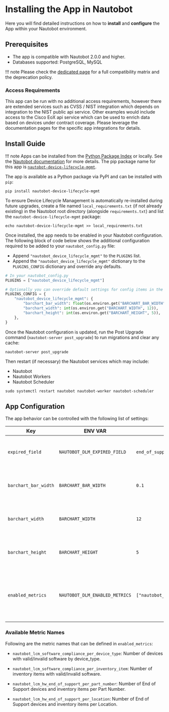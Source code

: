 # Installing the App in Nautobot

Here you will find detailed instructions on how to **install** and **configure** the App within your Nautobot environment.

## Prerequisites

- The app is compatible with Nautobot 2.0.0 and higher.
- Databases supported: PostgreSQL, MySQL

!!! note
    Please check the [dedicated page](compatibility_matrix.md) for a full compatibility matrix and the deprecation policy.

### Access Requirements

This app can be run with no additional access requirements, however there are extended services such as CVSS / NIST integration which depends on integration to the NIST public api service.  Other examples would include access to the Cisco EoX api service which can be used to enrich data based on devices under contract coverage.  Please leverage the documentation pages for the specific app integrations for details.

## Install Guide

!!! note
    Apps can be installed from the [Python Package Index](https://pypi.org/) or locally. See the [Nautobot documentation](https://docs.nautobot.com/projects/core/en/stable/user-guide/administration/installation/app-install/) for more details. The pip package name for this app is [`nautobot-device-lifecycle-mgmt`](https://pypi.org/project/nautobot-device-lifecycle-mgmt/).

The app is available as a Python package via PyPI and can be installed with `pip`:

```shell
pip install nautobot-device-lifecycle-mgmt
```

To ensure Device Lifecycle Management is automatically re-installed during future upgrades, create a file named `local_requirements.txt` (if not already existing) in the Nautobot root directory (alongside `requirements.txt`) and list the `nautobot-device-lifecycle-mgmt` package:

```shell
echo nautobot-device-lifecycle-mgmt >> local_requirements.txt
```

Once installed, the app needs to be enabled in your Nautobot configuration. The following block of code below shows the additional configuration required to be added to your `nautobot_config.py` file:

- Append `"nautobot_device_lifecycle_mgmt"` to the `PLUGINS` list.
- Append the `"nautobot_device_lifecycle_mgmt"` dictionary to the `PLUGINS_CONFIG` dictionary and override any defaults.

```python
# In your nautobot_config.py
PLUGINS = ["nautobot_device_lifecycle_mgmt"]

# Optionally you can override default settings for config items in the device lifecycle app (as seen in this example)
PLUGINS_CONFIG = {
    "nautobot_device_lifecycle_mgmt": {
        "barchart_bar_width": float(os.environ.get("BARCHART_BAR_WIDTH", 0.1)),
        "barchart_width": int(os.environ.get("BARCHART_WIDTH", 12)),
        "barchart_height": int(os.environ.get("BARCHART_HEIGHT", 5)),
    },
}
```

Once the Nautobot configuration is updated, run the Post Upgrade command (`nautobot-server post_upgrade`) to run migrations and clear any cache:

```shell
nautobot-server post_upgrade
```

Then restart (if necessary) the Nautobot services which may include:

- Nautobot
- Nautobot Workers
- Nautobot Scheduler

```shell
sudo systemctl restart nautobot nautobot-worker nautobot-scheduler
```

## App Configuration

The app behavior can be controlled with the following list of settings:

| Key                  | ENV VAR | Example                   | Default | Description |
| -------------------- | ------- |  ------------------------- | ------- | -------------------------------------------------------------------- |
| `expired_field`      | `NAUTOBOT_DLM_EXPIRED_FIELD` | `end_of_support`          |    `end_of_support`     | The field name representing the expiry date.                          |
| `barchart_bar_width` | `BARCHART_BAR_WIDTH` |  `0.1`                     | `0.15`  | The width of the table bar within the overview report.                |
| `barchart_width`     | `BARCHART_WIDTH` | `12`                      |   `12`     | The width of the barchart within the overview report.                 |
| `barchart_height`    | `BARCHART_HEIGHT` | `5`                       |   `5`      | The height of the barchart within the overview report.                |
| `enabled_metrics`    | `NAUTOBOT_DLM_ENABLED_METRICS` | `["nautobot_lcm_hw_end_of_support_per_location"]`                        | `[]`               | Enables metrics corresponding to the provided, comma separated, entries.               |

### Available Metric Names

Following are the metric names that can be defined in `enabled_metrics`:

- `nautobot_lcm_software_compliance_per_device_type`: Number of devices with valid/invalid software by device_type.

- `nautobot_lcm_software_compliance_per_inventory_item`: Number of inventory items with valid/invalid software.

- `nautobot_lcm_hw_end_of_support_per_part_number`: Number of End of Support devices and inventory items per Part Number.

- `nautobot_lcm_hw_end_of_support_per_location`: Number of End of Support devices and inventory items per Location.
